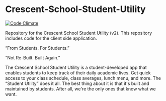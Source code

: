 Crescent-School-Student-Utility
===============================
[![Code Climate](https://codeclimate.com/github/Libbux-Labs/Crescent-School-Student-Utility.png)](https://codeclimate.com/github/Libbux-Labs/Crescent-School-Student-Utility)

Repository for the Crescent School Student Utility (v2). This repository includes code for the client side application.


“From Students. For Students.”

“Not Re-Built. Built Again.”

The Crescent School Student Utility is a student-developed app that enables students to keep track of their daily academic lives. Get quick access to your class schedule, class averages, lunch menu, and more. The “Student Utility” does it all. The best thing about it is that it's built and maintained by students. After all, we're the only ones that know what we want. 

